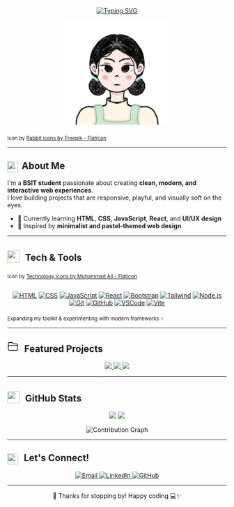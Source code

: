 <!-- ANIMATED HEADER -->
<p align="center">
  <a href="https://github.com/guraycha03">
    <img src="https://readme-typing-svg.herokuapp.com?font=Quicksand&weight=600&size=22&pause=1000&color=86B6F6&center=true&vCenter=true&width=600&lines=🍡+Hi%2C+I'm+Cha!+🍵;BSIT+Student%2C+Aspiring+Web+Developer;Clean%2C+Minimal%2C+Modern+Design+Lover" alt="Typing SVG" />
  </a>
</p>

<!-- MAIN GIF -->
<p align="center">
  <img src="guray_cha.gif" width="240" alt="Cute GIF" />
</p>

<sub>Icon by <a href="https://www.flaticon.com/free-icons/rabbit" title="rabbit icons">Rabbit icons by Freepik - Flaticon</a></sub>

---

<!-- ABOUT ME -->
<h2 align="left" style="display: flex; align-items: center; gap: 8px;">
  <img src="https://cdn-icons-png.flaticon.com/512/9308/9308872.png" width="25" height="25" style="position: relative; top: 2px;" />
  About Me
</h2>

I'm a **BSIT student** passionate about creating **clean, modern, and interactive web experiences**.  
I love building projects that are responsive, playful, and visually soft on the eyes.

- 🌱 Currently learning **HTML**, **CSS**, **JavaScript**, **React**, and **UI/UX design**  
- 🌿 Inspired by **minimalist and pastel-themed web design**  

---

<!-- TECH & TOOLS -->
<h2 align="left">
  <img src="https://cdn-icons-png.flaticon.com/512/11232/11232239.png" width="28" height="28" style="margin-right:8px; position: relative; top: 4px;" />
  Tech & Tools
</h2>

<sub>Icon by <a href="https://www.flaticon.com/free-icons/technology" title="technology icons">Technology icons by Muhammad Ali - Flaticon</a></sub>

<p align="center" style="display:flex; flex-wrap:wrap; justify-content:center; gap:10px;">
<!-- TECH & TOOLS as shields -->
<p align="center">
  <a href="#"><img src="./assets/badges/html-badge.svg" alt="HTML" /></a>
  <a href="#"><img src="./assets/badges/css-badge.svg" alt="CSS" /></a>
  <a href="#"><img src="./assets/badges/js-badge.svg" alt="JavaScript" /></a>
  <a href="#"><img src="./assets/badges/react-badge.svg" alt="React" /></a>
  <a href="#"><img src="./assets/badges/bootstrap-badge.svg" alt="Bootstrap" /></a>
  <a href="#"><img src="./assets/badges/tailwind-badge.svg" alt="Tailwind" /></a>
  <a href="#"><img src="./assets/badges/nodejs-badge.svg" alt="Node.js" /></a>
  <a href="#"><img src="./assets/badges/git-badge.svg" alt="Git" /></a>
  <a href="#"><img src="./assets/badges/github-badge.svg" alt="GitHub" /></a>
  <a href="#"><img src="./assets/badges/vscode-badge.svg" alt="VSCode" /></a>
  <a href="#"><img src="./assets/badges/vite-badge.svg" alt="Vite" /></a>
</p>

<sub>Expanding my toolkit & experimenting with modern frameworks ✨</sub>

---

<!-- FEATURED PROJECTS -->
<h2 align="left">
  <img src="https://raw.githubusercontent.com/tailwindlabs/heroicons/master/optimized/24/outline/folder.svg" width="26" height="26" style="margin-right:8px;" />
  Featured Projects
</h2>

<p align="center">
  <a href="https://github.com/guraycha03/smashpoint">
    <img src="https://github-readme-stats.vercel.app/api/pin/?username=guraycha03&repo=smashpoint&theme=calm&hide_border=true&bg_color=F9FAFB&title_color=86B6F6" />
  </a>
  <a href="https://github.com/guraycha03/portfolio">
    <img src="https://github-readme-stats.vercel.app/api/pin/?username=guraycha03&repo=portfolio&theme=calm&hide_border=true&bg_color=F9FAFB&title_color=86B6F6" />
  </a>
  <a href="https://github.com/guraycha03/chascent-studio">
    <img src="https://github-readme-stats.vercel.app/api/pin/?username=guraycha03&repo=chascent-studio&theme=calm&hide_border=true&bg_color=F9FAFB&title_color=86B6F6" />
  </a>
</p>

---

<!-- GITHUB STATS -->
<h2 align="left">
  <img src="https://cdn-icons-png.flaticon.com/512/11378/11378785.png" width="28" height="28" style="margin-right:8px; position: relative; top: 4px;" />
  GitHub Stats
</h2>

<p align="center">
  <img src="https://github-readme-stats.vercel.app/api?username=guraycha03&show_icons=true&theme=calm&hide_border=true&bg_color=F9FAFB&title_color=86B6F6&icon_color=86B6F6" height="160" />
  <img src="https://streak-stats.demolab.com?user=guraycha03&theme=calm&hide_border=true&background=F9FAFB&ring=86B6F6&fire=86B6F6&currStreakLabel=86B6F6" height="160" />
</p>

<p align="center">
  <img src="https://github-readme-activity-graph.vercel.app/graph?username=guraycha03&bg_color=F9FAFB&color=86B6F6&line=86B6F6&point=4E89AE&hide_border=true" alt="Contribution Graph" />
</p>

---

<!-- CONNECT -->
<h2 align="left">
  <img src="https://cdn-icons-png.flaticon.com/512/646/646094.png" width="25" height="25" style="margin-right:8px; vertical-align:middle;" />
  Let's Connect!
</h2>

<p align="center">
  <a href="mailto:guraycha@gmail.com">
    <img src="https://img.shields.io/badge/Gmail-FFDDE2?style=for-the-badge&logo=gmail&logoColor=EA4335" alt="Email" />
  </a>
  <a href="https://www.linkedin.com/in/charisse-guray-786a92311/" target="_blank">
    <img src="https://img.shields.io/badge/LinkedIn-DDEBFF?style=for-the-badge&logo=linkedin&logoColor=0A66C2" alt="LinkedIn" />
  </a>
  <a href="https://github.com/guraycha03">
    <img src="https://img.shields.io/badge/GitHub-DDEBFF?style=for-the-badge&logo=github&logoColor=000000" alt="GitHub" />
  </a>
</p>

---

<p align="center">🌸 Thanks for stopping by! Happy coding 💻✨</p>
